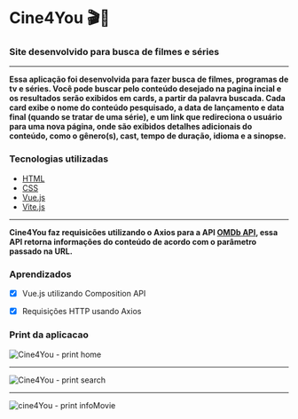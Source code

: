 # Cine4You 🎬🍿
### Site desenvolvido para busca de filmes e séries 
---

 **Essa aplicação foi desenvolvida para fazer busca de filmes, programas de tv e séries. Você pode buscar pelo conteúdo desejado na pagina incial
e os resultados serão exibidos em cards, a partir da palavra buscada. Cada card exibe o nome do conteúdo pesquisado, a data de lançamento e data final (quando se tratar de uma série), e um link que redireciona o usuário para uma nova página, onde são exibidos detalhes adicionais do conteúdo, como o gênero(s), cast, tempo de duração, idioma e a sinopse.**

### Tecnologias utilizadas
- [HTML](https://developer.mozilla.org/pt-BR/docs/Web/HTML)
- [CSS](https://developer.mozilla.org/pt-BR/docs/Web/CSS)
- [Vue.js](https://vuejs.org/)
- [Vite.js](https://vitejs.dev/)

--- 
**Cine4You faz requisicões utilizando o Axios para a API [OMDb API](https://omdbapi.com/?), essa API retorna informações do conteúdo de acordo com o parâmetro
passado na URL.**

### Aprendizados
- [x] Vue.js utilizando Composition API
- [x] Requisições HTTP usando Axios


### Print da aplicacao 
![Cine4You - print home](https://user-images.githubusercontent.com/87990551/206563347-3c2c8760-18a6-47f1-b788-26f839b97ee1.png)
***

![Cine4You - print search](https://user-images.githubusercontent.com/87990551/206563999-95ce97ea-311e-4ac6-bb52-469f4d629ba1.png)
***

![cine4You - print infoMovie](https://user-images.githubusercontent.com/87990551/206564622-be54c6f3-b661-477d-bc3e-a1b1addf4153.png)
